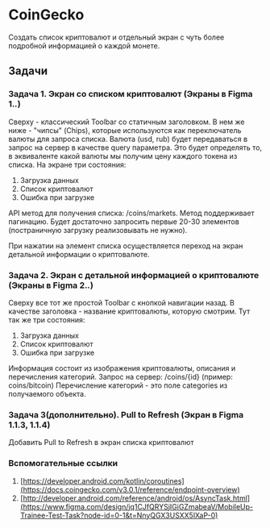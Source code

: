 # CoinGecko
Создать список криптовалют и отдельный экран с чуть более подробной информацией о каждой монете.

## Задачи
### Задача 1. Экран со списком криптовалют (Экраны в Figma 1.*.*)
Сверху - классический Toolbar со статичным заголовком. В нем же ниже - "чипсы" (Chips), которые используются как переключатель валюты для запроса списка. Валюта (usd, rub) будет передаваться в запрос на сервер в качестве query параметра. Это будет определять то, в эквиваленте какой валюты мы получим цену каждого токена из списка. На экране три состояния:

1. Загрузка данных
2. Список криптовалют
3. Ошибка при загрузке

API метод для получения списка: /coins/markets. Метод поддерживает пагинацию. Будет достаточно запросить первые 20-30 элементов (постраничную загрузку реализовывать не нужно).

При нажатии на элемент списка осуществляется переход на экран детальной информации о криптовалюте.

### Задача 2. Экран с детальной информацией о криптовалюте (Экраны в Figma 2.*.*)
Сверху все тот же простой Toolbar с кнопкой навигации назад. В качестве заголовка - название криптовалюты, которую смотрим. Тут так же три состояния:

1. Загрузка данных
2. Список криптовалют
3. Ошибка при загрузке

Информация состоит из изображения криптовалюты, описания и перечисления категорий. Запрос на сервер: /coins/{id} (пример: coins/bitcoin) Перечисление категорий - это поле categories из получаемого объекта.

### Задача 3(дополнительно). Pull to Refresh (Экран в Figma 1.1.3, 1.1.4)
Добавить Pull to Refresh в экран списка криптовалют

### Вспомогательные ссылки
1. [https://developer.android.com/kotlin/coroutines](https://docs.coingecko.com/v3.0.1/reference/endpoint-overview)
1. [http://developer.android.com/reference/android/os/AsyncTask.html](https://www.figma.com/design/jq1CJfQRYSjIGiGZmabeaV/MobileUp-Trainee-Test-Task?node-id=0-1&t=NnyQGX3USXX5lXaP-0)
